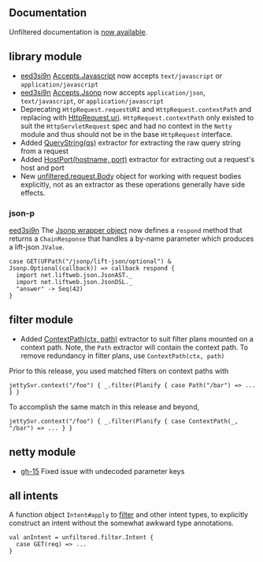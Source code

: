 Documentation
-------------

Unfiltered documentation is [now available](http://unfiltered.databinder.net/).

library module
--------------
* [eed3si9n][eed3si9n] [Accepts.Javascript](http://sourced.implicit.ly/net.databinder/unfiltered/0.3.3/request/accepts.scala.html#14945) now accepts `text/javascript` or `application/javascript`
* [eed3si9n][eed3si9n] [Accepts.Jsonp](http://sourced.implicit.ly/net.databinder/unfiltered/0.3.3/request/accepts.scala.html#14949) now accepts `application/json`, `text/javascript`, or `application/javascript`
* Deprecating `HttpRequest.requestURI` and `HttpRequest.contextPath` and replacing with [HttpRequest.uri](http://sourced.implicit.ly/net.databinder/unfiltered/0.3.3/request/HttpRequest.scala.html#12230). `HttpRequest.contextPath` only existed to suit the `HttpServletRequest` spec and had no context in the `Netty` module and thus should not be in the base `HttpRequest` interface.
* Added [QueryString(qs)](http://sourced.implicit.ly/net.databinder/unfiltered/0.3.3/request/paths.scala.html#9209) extractor for extracting the raw query string from a request
* Added [HostPort(hostname, port)](http://sourced.implicit.ly/net.databinder/unfiltered/0.3.3/request/headers.scala.html#9174) extractor for extracting out a request's host and port
* New [unfiltered.request.Body](http://sourced.implicit.ly/net.databinder/unfiltered/0.3.3/request/readers.scala.html#9224) object for working with request bodies explicitly, not as an extractor as these operations generally have side effects.

### json-p

[eed3si9n][eed3si9n] The [Jsonp wrapper object](http://sourced.implicit.ly/net.databinder/unfiltered-json/0.3.3/request.scala.html#9594) now defines a `respond` method that returns a `ChainResponse` that handles a by-name parameter which produces a lift-json `JValue`.

    case GET(UFPath("/jsonp/lift-json/optional") & Jsonp.Optional(callback)) => callback respond {
      import net.liftweb.json.JsonAST._
      import net.liftweb.json.JsonDSL._
      "answer" -> Seq(42)
    }

filter module
-------------
* Added [ContextPath(ctx, path)](http://sourced.implicit.ly/net.databinder/unfiltered-filter/0.3.3/request/paths.scala.html) extractor to suit filter plans mounted on a context path. Note, the `Path` extractor will contain the context path. To remove redundancy in filter plans, use `ContextPath(ctx, path)`

Prior to this release, you used matched filters on context paths with

    jettySvr.context("/foo") { _.filter(Planify { case Path("/bar") => ... } }

To accomplish the same match in this release and beyond,

    jettySvr.context("/foo") { _.filter(Planify { case ContextPath(_, "/bar") => ... } }

netty module
------------
* [gh-15](https://github.com/n8han/Unfiltered/issues/15) Fixed issue with undecoded parameter keys

[eed3si9n]: https://github.com/eed3si9n/

all intents
-----------

A function object `Intent#apply` to [filter](http://sourced.implicit.ly/net.databinder/unfiltered-filter/0.3.3/plans.scala.html#9130) and other intent types, to explicitly construct an intent without the somewhat awkward type annotations.

    val anIntent = unfiltered.filter.Intent {
      case GET(req) => ...
    }
